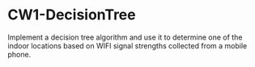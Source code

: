 # CW1-DecisionTree
 Implement a decision tree algorithm and use it to determine one of the indoor locations based on WIFI signal strengths collected from a mobile phone.
